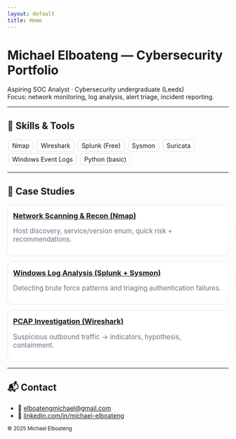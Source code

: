 ```yaml
---
layout: default
title: Home
---
```


# Michael Elboateng — Cybersecurity Portfolio

Aspiring SOC Analyst · Cybersecurity undergraduate (Leeds)  
Focus: network monitoring, log analysis, alert triage, incident reporting.

---

## 🔧 Skills & Tools
<div>
  <span style="padding:4px 8px;border:1px solid #ddd;border-radius:6px;margin:2px;display:inline-block;">Nmap</span>
  <span style="padding:4px 8px;border:1px solid #ddd;border-radius:6px;margin:2px;display:inline-block;">Wireshark</span>
  <span style="padding:4px 8px;border:1px solid #ddd;border-radius:6px;margin:2px;display:inline-block;">Splunk (Free)</span>
  <span style="padding:4px 8px;border:1px solid #ddd;border-radius:6px;margin:2px;display:inline-block;">Sysmon</span>
  <span style="padding:4px 8px;border:1px solid #ddd;border-radius:6px;margin:2px;display:inline-block;">Suricata</span>
  <span style="padding:4px 8px;border:1px solid #ddd;border-radius:6px;margin:2px;display:inline-block;">Windows Event Logs</span>
  <span style="padding:4px 8px;border:1px solid #ddd;border-radius:6px;margin:2px;display:inline-block;">Python (basic)</span>
</div>

---

## 📂 Case Studies
<div style="display:grid;grid-template-columns:repeat(auto-fit,minmax(260px,1fr));gap:12px;">

<div style="border:1px solid #e5e7eb;border-radius:12px;padding:12px;background:#fff;">
  <h3 style="margin:.2rem 0 .4rem;"><a href="/network-scanning-nmap/report.md">Network Scanning & Recon (Nmap)</a></h3>
  <p style="color:#6b7280;font-size:.95rem;">Host discovery, service/version enum, quick risk + recommendations.</p>
</div>

<div style="border:1px solid #e5e7eb;border-radius:12px;padding:12px;background:#fff;">
  <h3 style="margin:.2rem 0 .4rem;"><a href="/windows-log-bruteforce/report.md">Windows Log Analysis (Splunk + Sysmon)</a></h3>
  <p style="color:#6b7280;font-size:.95rem;">Detecting brute force patterns and triaging authentication failures.</p>
</div>

<div style="border:1px solid #e5e7eb;border-radius:12px;padding:12px;background:#fff;">
  <h3 style="margin:.2rem 0 .4rem;"><a href="/pcap-c2-investigation/report.md">PCAP Investigation (Wireshark)</a></h3>
  <p style="color:#6b7280;font-size:.95rem;">Suspicious outbound traffic → indicators, hypothesis, containment.</p>
</div>

</div>

---

## 📬 Contact
- 📧 elboatengmichael@gmail.com  
- 🔗 <a href="https://www.linkedin.com/in/michael-elboateng">linkedin.com/in/michael-elboateng</a>

<small>© 2025 Michael Elboateng</small>
